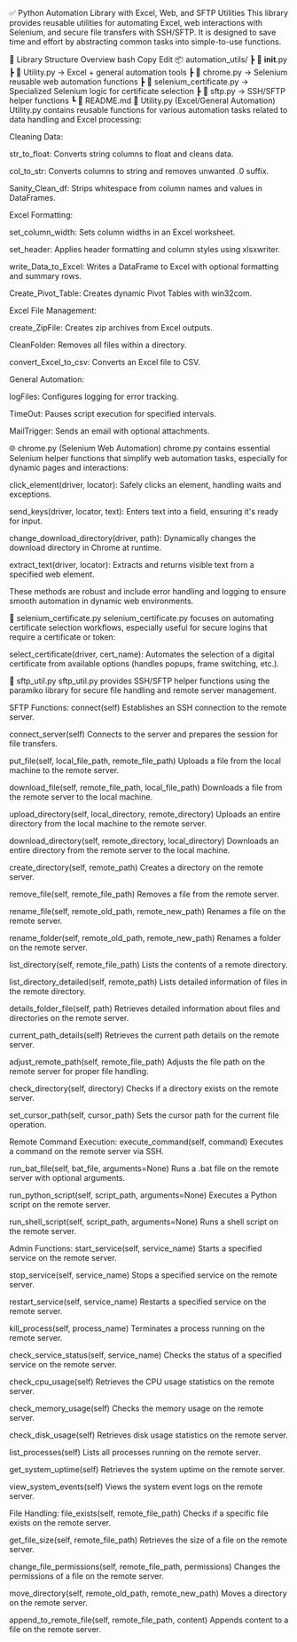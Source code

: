 ✅ Python Automation Library with Excel, Web, and SFTP Utilities
This library provides reusable utilities for automating Excel, web interactions with Selenium, and secure file transfers with SSH/SFTP. It is designed to save time and effort by abstracting common tasks into simple-to-use functions.

📁 Library Structure Overview
bash
Copy
Edit
📦 automation_utils/
 ┣ 📜 __init__.py
 ┣ 📜 Utility.py                → Excel + general automation tools
 ┣ 📜 chrome.py                 → Selenium reusable web automation functions
 ┣ 📜 selenium_certificate.py   → Specialized Selenium logic for certificate selection
 ┣ 📜 sftp.py              → SSH/SFTP helper functions
 ┗ 📜 README.md
🔧 Utility.py (Excel/General Automation)
Utility.py contains reusable functions for various automation tasks related to data handling and Excel processing:

Cleaning Data:

str_to_float: Converts string columns to float and cleans data.

col_to_str: Converts columns to string and removes unwanted .0 suffix.

Sanity_Clean_df: Strips whitespace from column names and values in DataFrames.

Excel Formatting:

set_column_width: Sets column widths in an Excel worksheet.

set_header: Applies header formatting and column styles using xlsxwriter.

write_Data_to_Excel: Writes a DataFrame to Excel with optional formatting and summary rows.

Create_Pivot_Table: Creates dynamic Pivot Tables with win32com.

Excel File Management:

create_ZipFile: Creates zip archives from Excel outputs.

CleanFolder: Removes all files within a directory.

convert_Excel_to_csv: Converts an Excel file to CSV.

General Automation:

logFiles: Configures logging for error tracking.

TimeOut: Pauses script execution for specified intervals.

MailTrigger: Sends an email with optional attachments.

🌐 chrome.py (Selenium Web Automation)
chrome.py contains essential Selenium helper functions that simplify web automation tasks, especially for dynamic pages and interactions:

click_element(driver, locator): Safely clicks an element, handling waits and exceptions.

send_keys(driver, locator, text): Enters text into a field, ensuring it's ready for input.

change_download_directory(driver, path): Dynamically changes the download directory in Chrome at runtime.

extract_text(driver, locator): Extracts and returns visible text from a specified web element.

These methods are robust and include error handling and logging to ensure smooth automation in dynamic web environments.

📄 selenium_certificate.py
selenium_certificate.py focuses on automating certificate selection workflows, especially useful for secure logins that require a certificate or token:

select_certificate(driver, cert_name): Automates the selection of a digital certificate from available options (handles popups, frame switching, etc.).



🔐 sftp_util.py
sftp_util.py provides SSH/SFTP helper functions using the paramiko library for secure file handling and remote server management.

SFTP Functions:
connect(self)
Establishes an SSH connection to the remote server.

connect_server(self)
Connects to the server and prepares the session for file transfers.

put_file(self, local_file_path, remote_file_path)
Uploads a file from the local machine to the remote server.

download_file(self, remote_file_path, local_file_path)
Downloads a file from the remote server to the local machine.

upload_directory(self, local_directory, remote_directory)
Uploads an entire directory from the local machine to the remote server.

download_directory(self, remote_directory, local_directory)
Downloads an entire directory from the remote server to the local machine.

create_directory(self, remote_path)
Creates a directory on the remote server.

remove_file(self, remote_file_path)
Removes a file from the remote server.

rename_file(self, remote_old_path, remote_new_path)
Renames a file on the remote server.

rename_folder(self, remote_old_path, remote_new_path)
Renames a folder on the remote server.

list_directory(self, remote_file_path)
Lists the contents of a remote directory.

list_directory_detailed(self, remote_path)
Lists detailed information of files in the remote directory.

details_folder_file(self, path)
Retrieves detailed information about files and directories on the remote server.

current_path_details(self)
Retrieves the current path details on the remote server.

adjust_remote_path(self, remote_file_path)
Adjusts the file path on the remote server for proper file handling.

check_directory(self, directory)
Checks if a directory exists on the remote server.

set_cursor_path(self, cursor_path)
Sets the cursor path for the current file operation.

Remote Command Execution:
execute_command(self, command)
Executes a command on the remote server via SSH.

run_bat_file(self, bat_file, arguments=None)
Runs a .bat file on the remote server with optional arguments.

run_python_script(self, script_path, arguments=None)
Executes a Python script on the remote server.

run_shell_script(self, script_path, arguments=None)
Runs a shell script on the remote server.

Admin Functions:
start_service(self, service_name)
Starts a specified service on the remote server.

stop_service(self, service_name)
Stops a specified service on the remote server.

restart_service(self, service_name)
Restarts a specified service on the remote server.

kill_process(self, process_name)
Terminates a process running on the remote server.

check_service_status(self, service_name)
Checks the status of a specified service on the remote server.

check_cpu_usage(self)
Retrieves the CPU usage statistics on the remote server.

check_memory_usage(self)
Checks the memory usage on the remote server.

check_disk_usage(self)
Retrieves disk usage statistics on the remote server.

list_processes(self)
Lists all processes running on the remote server.

get_system_uptime(self)
Retrieves the system uptime on the remote server.

view_system_events(self)
Views the system event logs on the remote server.

File Handling:
file_exists(self, remote_file_path)
Checks if a specific file exists on the remote server.

get_file_size(self, remote_file_path)
Retrieves the size of a file on the remote server.

change_file_permissions(self, remote_file_path, permissions)
Changes the permissions of a file on the remote server.

move_directory(self, remote_old_path, remote_new_path)
Moves a directory on the remote server.

append_to_remote_file(self, remote_file_path, content)
Appends content to a file on the remote server.